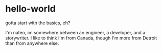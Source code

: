 # hello-world
gotta start with the basics, eh?

I'm nateo, im somewhere between an engineer, a developer, and a storywriter.
I like to think i'm from Canada, though I'm more from Detroit than from anywhere else.
